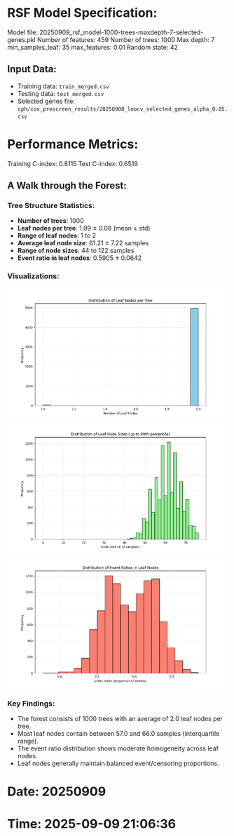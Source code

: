 # RSF Model Specification:
Model file: 20250909_rsf_model-1000-trees-maxdepth-7-selected-genes.pkl
Number of features: 459
Number of trees: 1000
Max depth: 7
min_samples_leaf: 35
max_features: 0.01
Random state: 42

## Input Data:
- Training data: `train_merged.csv`
- Testing data: `test_merged.csv`
- Selected genes file: `cph/cox_prescreen_results/20250908_loocv_selected_genes_alpha_0.05.csv`

# Performance Metrics:
Training C-index: 0.8115
Test C-index: 0.6519

## A Walk through the Forest:

### Tree Structure Statistics:
- **Number of trees**: 1000
- **Leaf nodes per tree**: 1.99 ± 0.08 (mean ± std)
- **Range of leaf nodes**: 1 to 2
- **Average leaf node size**: 61.21 ± 7.22 samples
- **Range of node sizes**: 44 to 122 samples
- **Event ratio in leaf nodes**: 0.5905 ± 0.0642

### Visualizations:
![Distribution of Leaf Nodes per Tree](20250909_leaf_nodes_distribution.png)
![Distribution of Leaf Node Sizes](20250909_node_sizes_distribution.png)
![Distribution of Event Ratios in Leaf Nodes](20250909_event_ratios_distribution.png)

### Key Findings:
- The forest consists of 1000 trees with an average of 2.0 leaf nodes per tree.
- Most leaf nodes contain between 57.0 and 66.0 samples (interquartile range).
- The event ratio distribution shows moderate homogeneity across leaf nodes.
- Leaf nodes generally maintain balanced event/censoring proportions.
    
# Date: 20250909
# Time: 2025-09-09 21:06:36
